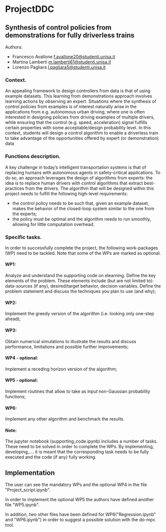 # ProjectDDC
## Synthesis of control policies from demonstrations for fully driverless trains
Authors: 
* Francesco Avallone <f.avallone20@studenti.unisa.it>
* Martina Lamberti   <m.lamberti61@studenti.unisa.it>
* Lorenzo Pagliara   <l.pagliara5@studenti.unisa.it>

### Context. 
An appealing framework to design controllers from data is that of using example datasets. This
learning from demonstrations approach involves learning actions by observing an expert. Situations where the
synthesis of control policies from examples is of interest naturally arise in the applications from e.g. autonomous
urban driving, where one is often interested in designing policies from driving examples of multiple drivers, while
ensuring that the control (e.g. speed, acceleration) signal fulfills certain properties with some acceptable/design
probability level. In this context, students will design a control algorithm to enable a driverless train to take
advantage of the opportunities offered by expert (or demonstration) data

### Functions description. 
A key challenge in today’s intelligent transportation systems is that of replacing
humans with autonomous agents in safety-critical applications. To do so, an approach leverages the design of
algorithms from experts: the idea is to replace human drivers with control algorithms that extract best-practices
from the drivers. The algorithm that will be designed within this project needs to fulfill the following high-level
requirements:
* the control policy needs to be such that, given an example dataset, makes the behavior of the closed-loop
system similar to the one from the experts;
* the policy must be optimal and the algorithm needs to run smoothly, allowing for little computation
overhead.

### Specific tasks. 
In order to successfully complete the project, the following work-packages (WP) need to be
tackled. Note that some of the WPs are marked as optional.

#### WP1: 
Analyze and understand the supporting code on elearning. Define the key elements of the problem.
These elements include (but are not limited to): data-sources (if any), desired/target behavior, decision
variables. Define the problem statement and discuss the techniques you plan to use (and why);

#### WP2: 
Implement the greedy version of the algorithm (i.e. looking only one-step ahead);

#### WP3:
Obtain numerical simulations to illustrate the results and discuss performance, limitations and possible
further improvements; 


#### WP4 - optional: 
Implement a receding horizon version of the algorithm;

#### WP5 - optional:
Implement routines that allow to take as input non-Gaussian probability functions; 

#### WP6:
Implement any other algorithm and benchmark the results.

#### Note:
The jupyter notebook (supporting_code.ipynb) includes a number of tasks. These need to be solved in order to complete the WPs. By implementing, developing,.... it is meant that the corresponding task needs to be fully executed and the code (if any) fully working.

## Implementation
The user can see the mandatory WPs and the optional WP4 in the file "Project_script.ipynb".

In order to implement the optional WP5 the authors have defined another file "WP5.ipynb".

In addition, two other files have been defined for WP6("Regression.ipynb" and "WP6.ipynb") in order to suggest a possible solution with the do-mpc tool.